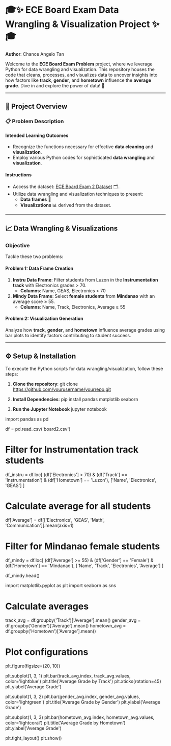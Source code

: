 # 🎓✨ ECE Board Exam Data Wrangling & Visualization Project ✨🎓

**Author**: Chance Angelo Tan

Welcome to the **ECE Board Exam Problem** project, where we leverage Python for data wrangling and visualization. This repository houses the code that cleans, processes, and visualizes data to uncover insights into how factors like **track**, **gender**, and **hometown** influence the **average grade**. Dive in and explore the power of data! 🚀

---

## 📝 Project Overview

### 📋 **Problem Description**

#### **Intended Learning Outcomes**
- Recognize the functions necessary for effective **data cleaning** and **visualization**.
- Employ various Python codes for sophisticated **data wrangling** and **visualization**.

#### **Instructions**
- Access the dataset: [ECE Board Exam 2 Dataset](https://drive.google.com/drive/folders/1zRisUBDkqCSOsjgUeV00-O2WtVjlnAOA?usp=sharing) 🗂️.
- Utilize data wrangling and visualization techniques to present:
  - **Data frames** 📝
  - **Visualizations** 📊 derived from the dataset.

---

## 📈 Data Wrangling & Visualizations

### **Objective**

Tackle these two problems:

#### **Problem 1: Data Frame Creation**
1. **Instru Data Frame**: Filter students from Luzon in the **Instrumentation track** with Electronics grades > 70.
   - **Columns**: Name, GEAS, Electronics > 70
2. **Mindy Data Frame**: Select **female students** from **Mindanao** with an average score ≥ 55.
   - **Columns**: Name, Track, Electronics, Average ≥ 55

#### **Problem 2: Visualization Generation**
Analyze how **track**, **gender**, and **hometown** influence average grades using bar plots to identify factors contributing to student success.

---

## ⚙️ Setup & Installation

To execute the Python scripts for data wrangling/visualization, follow these steps:

1. **Clone the repository**:
   git clone https://github.com/yourusername/yourrepo.git

2. **Install Dependencies**:
   pip install pandas matplotlib seaborn

3. **Run the Jupyter Notebook**
   jupyter notebook




import pandas as pd

df = pd.read_csv('board2.csv')

# Filter for Instrumentation track students
df_instru = df.loc[
    (df['Electronics'] > 70) & 
    (df['Track'] == 'Instrumentation') & 
    (df['Hometown'] == 'Luzon'),
    ['Name', 'Electronics', 'GEAS']
]

# Calculate average for all students
df['Average'] = df[['Electronics', 'GEAS', 'Math', 'Communication']].mean(axis=1)

# Filter for Mindanao female students
df_mindy = df.loc[
    (df['Average'] >= 55) & 
    (df['Gender'] == 'Female') & 
    (df['Hometown'] == 'Mindanao'),
    ['Name', 'Track', 'Electronics', 'Average']
]

df_mindy.head()


import matplotlib.pyplot as plt
import seaborn as sns

# Calculate averages
track_avg = df.groupby('Track')['Average'].mean()
gender_avg = df.groupby('Gender')['Average'].mean()
hometown_avg = df.groupby('Hometown')['Average'].mean()

# Plot configurations
plt.figure(figsize=(20, 10))

plt.subplot(1, 3, 1)
plt.bar(track_avg.index, track_avg.values, color='lightblue')
plt.title('Average Grade by Track')
plt.xticks(rotation=45)
plt.ylabel('Average Grade')

plt.subplot(1, 3, 2)
plt.bar(gender_avg.index, gender_avg.values, color='lightgreen')
plt.title('Average Grade by Gender')
plt.ylabel('Average Grade')

plt.subplot(1, 3, 3)
plt.bar(hometown_avg.index, hometown_avg.values, color='lightcoral')
plt.title('Average Grade by Hometown')
plt.ylabel('Average Grade')

plt.tight_layout()
plt.show()
